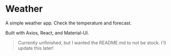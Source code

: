 # Weather

A simple weather app. Check the temperature and forecast.

Built with Axios, React, and Material-UI.

> Currently unfinished, but I wanted the README.md to not be stock. I'll update this later!

